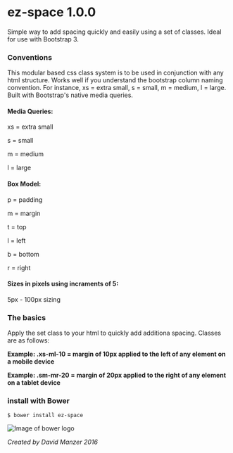 # ez-space 1.0.0

Simple way to add spacing quickly and easily using a set of classes. Ideal for use with Bootstrap 3.

### Conventions

This modular based css class system is to be used in conjunction with any html structure. Works well if you understand the bootstrap column naming convention. For instance, xs = extra small, s = small, m = medium, l = large. Built with Bootstrap's native media queries.

#### Media Queries:

xs = extra small

s = small

m = medium

l = large

#### Box Model:

p = padding

m = margin

t = top

l = left

b = bottom

r = right

#### Sizes in pixels using incraments of 5:

5px - 100px sizing

### The basics

Apply the set class to your html to quickly add additiona spacing. Classes are as follows:

**Example: .xs-ml-10 = margin of 10px applied to the left of any element on a mobile device**

**Example: .sm-mr-20 = margin of 20px applied to the right of any element on a tablet device**

### install with Bower

```
$ bower install ez-space
```

![Image of bower logo](https://bower.io/img/bower-logo.svg)


*Created by David Manzer 2016*
